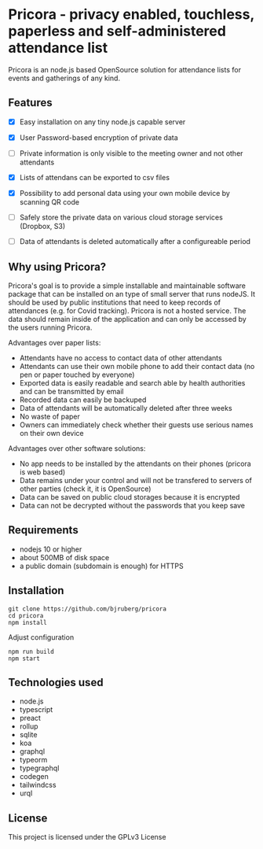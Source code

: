 # Pricora - privacy enabled, touchless, paperless and self-administered attendance list

Pricora is an node.js based OpenSource solution for attendance lists for events and gatherings of any kind.

## Features

- [x] Easy installation on any tiny node.js capable server
- [x] User Password-based encryption of private data
- [ ] Private information is only visible to the meeting owner and not other attendants
- [x] Lists of attendans can be exported to csv files
- [x] Possibility to add personal data using your own mobile device by scanning QR code
- [ ] Safely store the private data on various cloud storage services (Dropbox, S3)
- [ ] Data of attendants is deleted automatically after a configureable period


## Why using Pricora?

Pricora's goal is to provide a simple installable and maintainable software package that can be installed on an type of small server that runs nodeJS.
It should be used by public institutions that need to keep records of attendances (e.g. for Covid tracking). Pricora is not a hosted service. The data should remain inside of the application and can only be accessed by the users running Pricora. 

Advantages over paper lists:
- Attendants have no access to contact data of other attendants
- Attendants can use their own mobile phone to add their contact data (no pen or paper touched by everyone)
- Exported data is easily readable and search able by health authorities and can be transmitted by email
- Recorded data can easily be backuped
- Data of attendants will be automatically deleted after three weeks
- No waste of paper 
- Owners can immediately check whether their guests use serious names on their own device

Advantages over other software solutions:
- No app needs to be installed by the attendants on their phones (pricora is web based)
- Data remains under your control and will not be transfered to servers of other parties (check it, it is OpenSource)
- Data can be saved on public cloud storages because it is encrypted
- Data can not be decrypted without the passwords that you keep save

## Requirements

- nodejs 10 or higher
- about 500MB of disk space
- a public domain (subdomain is enough) for HTTPS


## Installation

```console
git clone https://github.com/bjruberg/pricora
cd pricora
npm install
```

Adjust configuration

```console
npm run build
npm start
```

## Technologies used

- node.js
- typescript
- preact
- rollup
- sqlite
- koa
- graphql
- typeorm
- typegraphql
- codegen
- tailwindcss
- urql


## License
This project is licensed under the GPLv3 License